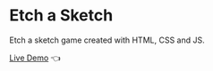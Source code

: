 # Etch a Sketch

Etch a sketch game created with HTML, CSS and JS.

[Live Demo](https://ajaybor0.github.io/Etch-a-Sketch/) :point_left:
